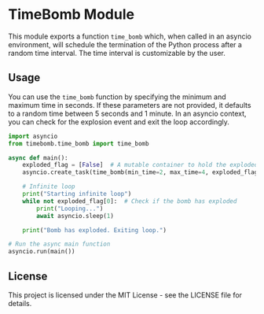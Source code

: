 # TimeBomb Module

This module exports a function `time_bomb` which, when called in an asyncio environment, will schedule the termination of the Python process after a random time interval. The time interval is customizable by the user.

## Usage

You can use the `time_bomb` function by specifying the minimum and maximum time in seconds. If these parameters are not provided, it defaults to a random time between 5 seconds and 1 minute. In an asyncio context, you can check for the explosion event and exit the loop accordingly.

```python
import asyncio
from timebomb.time_bomb import time_bomb

async def main():
    exploded_flag = [False]  # A mutable container to hold the exploded flag
    asyncio.create_task(time_bomb(min_time=2, max_time=4, exploded_flag=exploded_flag))

    # Infinite loop
    print("Starting infinite loop")
    while not exploded_flag[0]:  # Check if the bomb has exploded
        print("Looping...")
        await asyncio.sleep(1)

    print("Bomb has exploded. Exiting loop.")

# Run the async main function
asyncio.run(main())
```

## License

This project is licensed under the MIT License - see the LICENSE file for details.
